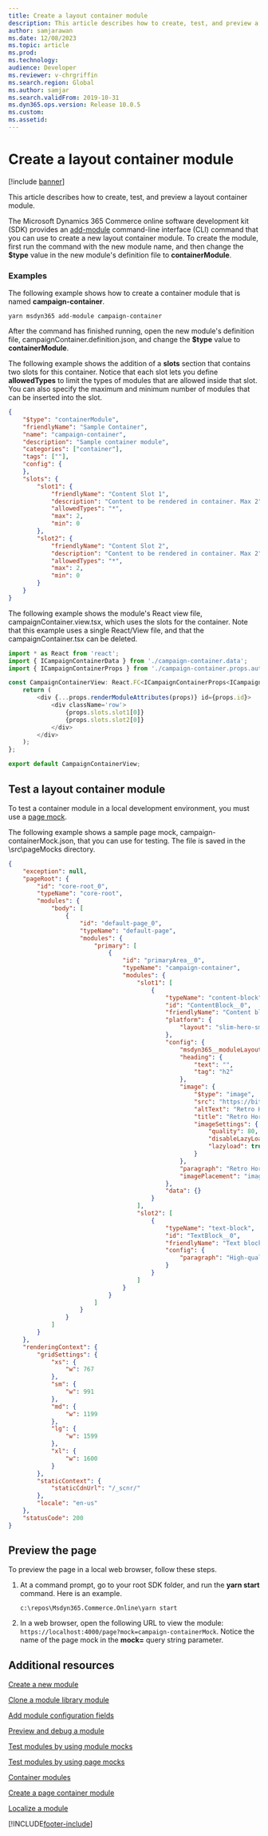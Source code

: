 ```yaml
---
title: Create a layout container module
description: This article describes how to create, test, and preview a layout container module.
author: samjarawan
ms.date: 12/08/2023
ms.topic: article
ms.prod: 
ms.technology: 
audience: Developer
ms.reviewer: v-chrgriffin
ms.search.region: Global
ms.author: samjar
ms.search.validFrom: 2019-10-31
ms.dyn365.ops.version: Release 10.0.5
ms.custom: 
ms.assetid: 
---
```


# Create a layout container module

[!include [banner](../includes/banner.md)]

This article describes how to create, test, and preview a layout container module.

The Microsoft Dynamics 365 Commerce online software development kit (SDK) provides an [add-module](cli-command-reference.md#add-module) command-line interface (CLI) command that you can use to create a new layout container module. To create the module, first run the command with the new module name, and then change the **$type** value in the new module's definition file to **containerModule**.

### Examples

The following example shows how to create a container module that is named **campaign-container**.

```Console
yarn msdyn365 add-module campaign-container
```

After the command has finished running, open the new module's definition file, campaignContainer.definition.json, and change the **$type** value to **containerModule**.

The following example shows the addition of a **slots** section that contains two slots for this container. Notice that each slot lets you define **allowedTypes** to limit the types of modules that are allowed inside that slot. You can also specify the maximum and minimum number of modules that can be inserted into the slot.

```json
{
    "$type": "containerModule",
    "friendlyName": "Sample Container",
    "name": "campaign-container",
    "description": "Sample container module",
    "categories": ["container"],
    "tags": [""],
    "config": {
    },
    "slots": {
        "slot1": {
            "friendlyName": "Content Slot 1",
            "description": "Content to be rendered in container. Max 2",
            "allowedTypes": "*",
            "max": 2,
            "min": 0
        },
        "slot2": {
            "friendlyName": "Content Slot 2",
            "description": "Content to be rendered in container. Max 2",
            "allowedTypes": "*",
            "max": 2,
            "min": 0
        }
    }
}
```

The following example shows the module's React view file, campaignContainer.view.tsx, which uses the slots for the container. Note that this example uses a single React/View file, and that the campaignContainer.tsx can be deleted.

```typescript
import * as React from 'react';
import { ICampaignContainerData } from './campaign-container.data';
import { ICampaignContainerProps } from './campaign-container.props.autogenerated';

const CampaignContainerView: React.FC<ICampaignContainerProps<ICampaignContainerData>> = props => {
    return (
        <div {...props.renderModuleAttributes(props)} id={props.id}>
            <div className='row'>
                {props.slots.slot1[0]}
                {props.slots.slot2[0]}
            </div>
        </div>
    );
};

export default CampaignContainerView;
```

## Test a layout container module

To test a container module in a local development environment, you must use a [page mock](test-page-mock.md).

The following example shows a sample page mock, campaign-containerMock.json, that you can use for testing. The file is saved in the \\src\\pageMocks directory.

```json
{
    "exception": null,
    "pageRoot": {
        "id": "core-root_0",
        "typeName": "core-root",
        "modules": {
            "body": [
                {
                    "id": "default-page_0",
                    "typeName": "default-page",
                    "modules": {
                        "primary": [
                            {
                                "id": "primaryArea__0",
                                "typeName": "campaign-container",
                                "modules": {
                                    "slot1": [
                                        {
                                            "typeName": "content-block",
                                            "id": "ContentBlock__0",
                                            "friendlyName": "Content block",
                                            "platform": {
                                                "layout": "slim-hero-small"
                                            },
                                            "config": {
                                                "msdyn365__moduleLayout": "slim-hero-small",
                                                "heading": {
                                                    "text": "",
                                                    "tag": "h2"
                                                },
                                                "image": {
                                                    "$type": "image",
                                                    "src": "https://bit.ly/33cMGxr",
                                                    "altText": "Retro Horn Rimmed Keyhole Nose Bridge Round Sunglasses",
                                                    "title": "Retro Horn Rimmed Keyhole Nose Bridge Round Sunglasses",
                                                    "imageSettings": {
                                                        "quality": 80,
                                                        "disableLazyLoad": true,
                                                        "lazyload": true
                                                    }
                                                },
                                                "paragraph": "Retro Horn Rimmed Keyhole Nose Bridge Round Sunglasses",
                                                "imagePlacement": "imageLeft"
                                            },
                                            "data": {}
                                        }
                                    ],
                                    "slot2": [
                                        {
                                            "typeName": "text-block",
                                            "id": "TextBlock__0",
                                            "friendlyName": "Text block",
                                            "config": {
                                                "paragraph": "High-quality and pioneered with the perfect blend of timeless classic and modern technology with hint of old school glamor."
                                            }
                                        }
                                    ]
                                }
                            }
                        ]
                    }
                }
            ]
        }
    },
    "renderingContext": {
        "gridSettings": {
            "xs": {
                "w": 767
            },
            "sm": {
                "w": 991
            },
            "md": {
                "w": 1199
            },
            "lg": {
                "w": 1599
            },
            "xl": {
                "w": 1600
            }
        },
        "staticContext": {
            "staticCdnUrl": "/_scnr/"
        },
        "locale": "en-us"
    },
    "statusCode": 200
}
```

## Preview the page

To preview the page in a local web browser, follow these steps.

1. At a command prompt, go to your root SDK folder, and run the **yarn start** command. Here is an example.

    ```Console
    c:\repos\Msdyn365.Commerce.Online\yarn start
    ```

2. In a web browser, open the following URL to view the module: `https://localhost:4000/page?mock=campaign-containerMock`. Notice the name of the page mock in the **mock=** query string parameter.

## Additional resources

[Create a new module](create-new-module.md)

[Clone a module library module](clone-starter-module.md)

[Add module configuration fields](add-module-config-fields.md)

[Preview and debug a module](test-module.md)

[Test modules by using module mocks](test-module-mock.md)

[Test modules by using page mocks](test-page-mock.md)

[Container modules](container-modules.md)

[Create a page container module](create-page-containers.md)

[Localize a module](localize-module.md)


[!INCLUDE[footer-include](../../includes/footer-banner.md)]
